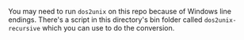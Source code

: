 You may need to run `dos2unix` on this repo because of Windows line endings. There's a script in
this directory's bin folder called `dos2unix-recursive` which you can use to do the conversion.
